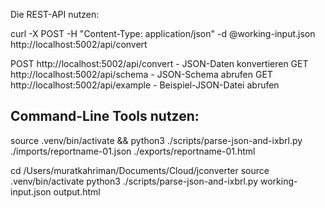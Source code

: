 
Die REST-API nutzen:

curl -X POST -H "Content-Type: application/json" -d @working-input.json http://localhost:5002/api/convert

POST http://localhost:5002/api/convert - JSON-Daten konvertieren
GET http://localhost:5002/api/schema - JSON-Schema abrufen
GET http://localhost:5002/api/example - Beispiel-JSON-Datei abrufen

## Command-Line Tools nutzen:

source .venv/bin/activate && python3 ./scripts/parse-json-and-ixbrl.py ./imports/reportname-01.json ./exports/reportname-01.html


cd /Users/muratkahriman/Documents/Cloud/jconverter
source .venv/bin/activate
python3 ./scripts/parse-json-and-ixbrl.py working-input.json output.html